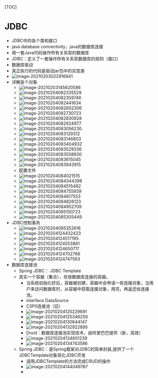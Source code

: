 [TOC]

# JDBC

- JDBC中的各个类和接口
- java database connectivity，java的数据库连接
- 用一套Java代码操作所有关系型的数据库
- JDBC：定义了一套操作所有关系型数据库的规则（接口）
- 数据库驱动
- 真正执行的代码是驱动jar包中的实现类
- ![image-20210203022916841](JDBC.assets/image-20210203022916841.png)
- 详解各个对象
  - ![image-20210203145620586](JDBC.assets/image-20210203145620586.png)
  - ![image-20210204082335529](JDBC.assets/image-20210204082335529.png)
  - ![image-20210204082359746](JDBC.assets/image-20210204082359746.png)
  - ![image-20210204082441634](JDBC.assets/image-20210204082441634.png)
  - ![image-20210204082602306](JDBC.assets/image-20210204082602306.png)
  - ![image-20210204082730723](JDBC.assets/image-20210204082730723.png)
  - ![image-20210204082830928](JDBC.assets/image-20210204082830928.png)
  - ![image-20210204082924977](JDBC.assets/image-20210204082924977.png)
  - ![image-20210204083056230](JDBC.assets/image-20210204083056230.png)
  - ![image-20210204083129312](JDBC.assets/image-20210204083129312.png)
  - ![image-20210204083146803](JDBC.assets/image-20210204083146803.png)
  - ![image-20210204083404932](JDBC.assets/image-20210204083404932.png)
  - ![image-20210204083529336](JDBC.assets/image-20210204083529336.png)
  - ![image-20210204083558930](JDBC.assets/image-20210204083558930.png)
  - ![image-20210204083615045](JDBC.assets/image-20210204083615045.png)
  - ![image-20210204083943915](JDBC.assets/image-20210204083943915.png)
  - 配置文件
  - ![image-20210204084021515](JDBC.assets/image-20210204084021515.png)
  - ![image-20210204084344398](JDBC.assets/image-20210204084344398.png)
  - ![image-20210204084515482](JDBC.assets/image-20210204084515482.png)
  - ![image-20210204084755939](JDBC.assets/image-20210204084755939.png)
  - ![image-20210204084817553](JDBC.assets/image-20210204084817553.png)
  - ![image-20210204084826123](JDBC.assets/image-20210204084826123.png)
  - ![image-20210204084952709](JDBC.assets/image-20210204084952709.png)
  - ![image-20210204085150723](JDBC.assets/image-20210204085150723.png)
  - ![image-20210204085305449](JDBC.assets/image-20210204085305449.png)
- JDBC控制事务
  - ![image-20210204085352616](JDBC.assets/image-20210204085352616.png)
  - ![image-20210204124432423](JDBC.assets/image-20210204124432423.png)
  - ![image-20210204124517195](JDBC.assets/image-20210204124517195.png)
  - ![image-20210204124553861](JDBC.assets/image-20210204124553861.png)
  - ![image-20210204124650717](JDBC.assets/image-20210204124650717.png)
  - ![image-20210204124702766](JDBC.assets/image-20210204124702766.png)
  - ![image-20210204124747563](JDBC.assets/image-20210204124747563.png)
- 数据库连接池
  - Spring  JDBC： JDBC Template
  - 其实一个容器（集合），存放数据库连接的容器。
    - 当系统初始化好后，容器被创建，容器中会申请一些连接对象，当用户来访问数据库时，从容器中获取连接对象，用完，再返还给连接池。
    - interface DataSource
    - C3P0连接池（旧）
    - ![image-20210204125229691](JDBC.assets/image-20210204125229691.png)
    - ![image-20210204125346250](JDBC.assets/image-20210204125346250.png)
    - ![image-20210204130644147](JDBC.assets/image-20210204130644147.png)
    - ![image-20210204132922895](JDBC.assets/image-20210204132922895.png)
    - Druid：数据库连接池实现技术，由阿里巴巴提供（新，高效）
    - ![image-20210204134601239](JDBC.assets/image-20210204134601239.png)
    - ![image-20210204134743586](JDBC.assets/image-20210204134743586.png)
  - Spring  JDBC：是Spring框架对JDBC的简单封装,提供了一个JDBCTemplate对象简化JDBC开发
    - 调用JDBCTemplate的方法完成CRUD的操作
    - ![image-20210204144049767](JDBC.assets/image-20210204144049767.png)
    - 

